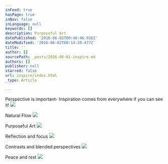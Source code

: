 ```yaml
---
inFeed: true
hasPage: true
inNav: false
inLanguage: null
keywords: []
description: Purposeful Art
datePublished: '2016-06-02T00:40:46.926Z'
dateModified: '2016-06-02T00:14:30.477Z'
title: ''
author: []
sourcePath: _posts/2016-06-01-inspire.md
authors: []
publisher: null
starred: false
url: inspire/index.html
_type: Article

---
```

Perspective is important- Inspiration comes from everywhere if you can see it!
![](https://the-grid-user-content.s3-us-west-2.amazonaws.com/2c44d917-3ee2-4891-9c68-565d719b681b.jpg)

Natural Flow
![](https://the-grid-user-content.s3-us-west-2.amazonaws.com/cddab034-bc01-41cd-9bcf-9ad1ac511eff.jpg)

Purposeful Art
![](https://the-grid-user-content.s3-us-west-2.amazonaws.com/34f39bda-b249-400c-9424-e3a47163df40.jpg)

Reflection and focus
![](https://the-grid-user-content.s3-us-west-2.amazonaws.com/36e7be34-95a4-4d2f-989c-294f212acace.jpg)

Contrasts and blended perspectives
![](https://the-grid-user-content.s3-us-west-2.amazonaws.com/6a3b9c21-9632-42e5-8e7b-32c1ceb3494a.jpg)

Peace and rest
![](https://the-grid-user-content.s3-us-west-2.amazonaws.com/7ba109d9-9908-4b5a-933a-ad6a16e2e880.jpg)